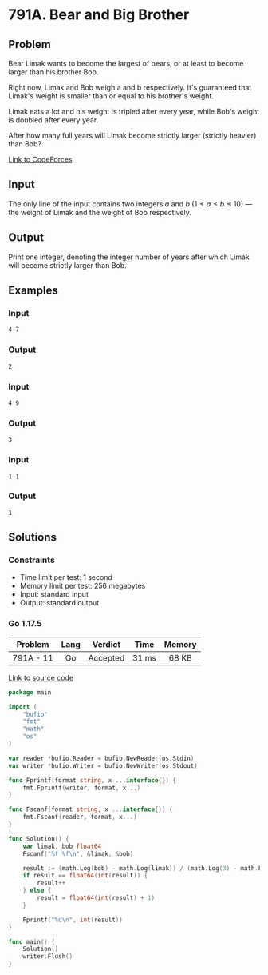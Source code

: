 # 791A. Bear and Big Brother

## Problem

Bear Limak wants to become the largest of bears, or at least to become larger than his brother Bob.

Right now, Limak and Bob weigh a and b respectively. It's guaranteed that Limak's weight is smaller than or equal to his brother's weight.

Limak eats a lot and his weight is tripled after every year, while Bob's weight is doubled after every year.

After how many full years will Limak become strictly larger (strictly heavier) than Bob?

[Link to CodeForces](https://codeforces.com/problemset/problem/791/A)

## Input

The only line of the input contains two integers $a$ and $b$ ($1 \leq a \leq b \leq 10$) — the weight of Limak and the weight of Bob respectively.

## Output

Print one integer, denoting the integer number of years after which Limak will become strictly larger than Bob.

## Examples

### Input

```
4 7
```

### Output

```
2
```

### Input

```
4 9
```

### Output

```
3
```

### Input

```
1 1
```

### Output

```
1
```

## Solutions

### Constraints

  - Time limit per test: 1 second
  - Memory limit per test: 256 megabytes
  - Input: standard input
  - Output: standard output

### Go 1.17.5

|  Problem  |    Lang   |  Verdict | Time  | Memory |
|:---------:|:---------:|:--------:|:-----:|:------:|
| 791A - 11 |    Go     | Accepted | 31 ms | 68 KB  |

[Link to source code](solution.go)

```go
package main

import (
	"bufio"
	"fmt"
	"math"
	"os"
)

var reader *bufio.Reader = bufio.NewReader(os.Stdin)
var writer *bufio.Writer = bufio.NewWriter(os.Stdout)

func Fprintf(format string, x ...interface{}) {
	fmt.Fprintf(writer, format, x...)
}

func Fscanf(format string, x ...interface{}) {
	fmt.Fscanf(reader, format, x...)
}

func Solution() {
	var limak, bob float64
	Fscanf("%f %f\n", &limak, &bob)

	result := (math.Log(bob) - math.Log(limak)) / (math.Log(3) - math.Log(2))
	if result == float64(int(result)) {
		result++
	} else {
		result = float64(int(result) + 1)
	}

	Fprintf("%d\n", int(result))
}

func main() {
	Solution()
	writer.Flush()
}
```
